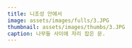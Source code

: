 ```yaml
---
title: 니조성 안에서
image: assets/images/fulls/3.JPG
thumbnail: assets/images/thumbs/3.JPG
caption: 나무들 사이에 자리 잡은 문.
---
```

